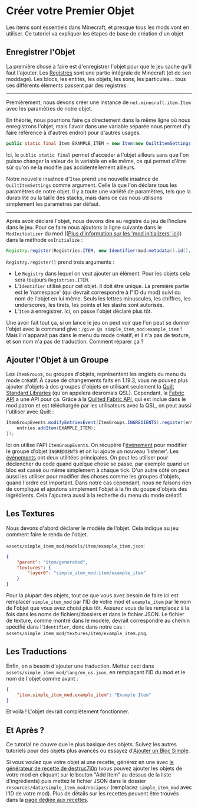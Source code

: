 # Créer votre Premier Objet

<!-- This is migrated from the old wiki and modified to match 1.20, with some additions -->

Les items sont essentiels dans Minecraft, et presque tous les mods vont en utiliser.
Ce tutoriel va expliquer les étapes de base de création d'un objet

## Enregistrer l'Objet

La première chose à faire est d'enregistrer l'objet pour que le jeu sache qu'il faut l'ajouter.
Les [Registres](../concepts/registries) sont une partie intégrale de Minecraft (et de son moddage).
Les blocs, les entités, les objets, les sons, les particules... tous ces différents éléments passent par des registres.

---

Premièrement, nous devons créer une instance de `net.minecraft.item.Item` avec les paramètres de notre objet.

En théorie, nous pourrions faire ça directement dans la même ligne où nous enregistrons l'objet,
mais l'avoir dans une variable séparée nous permet d'y faire référence à d'autres endroit pour d'autres usages.

```java
public static final Item EXAMPLE_ITEM = new Item(new QuiltItemSettings());
```

Ici, le `public static final` permet d'acceder à l'objet ailleurs sans que l'on puisse changer la valeur de la variable en elle même,
ce qui permet d'être sûr qu'on ne la modifie pas accidentellement ailleurs.

Notre nouvelle insatnce d'`Item` prend une nouvelle insatnce de `QuiltItemSettings` comme argument.
Celle là que l'on déclare tous les paramètres de notre objet.
Il y a toute une variété de paramètres, tels que la durabilité ou la taille des stacks,
mais dans ce cas nous utilisons simplement les paramètres par défaut.

---

Après avoir déclaré l'objet, nous devons dire au registre du jeu de l'inclure dans le jeu.
Pour ce faire nous ajoutons la ligne suivante dans le `ModInitializer` du mod (([Plus d'information sur les 'mod initializers' ici](../concepts/sideness#les-mod-initializers))) dans la méthode `onInitialize` :

```java
Registry.register(Registries.ITEM, new Identifier(mod.metadata().id(), "example_item"), EXAMPLE_ITEM);
```

`Registry.register()` prend trois arguments :

- Le `Registry` dans lequel on veut ajouter un élément. Pour les objets cela sera toujours `Registries.ITEM`.
- L'`Identifier` utilisé pour cet objet. Il doit être unique. La première partie est le 'namespace' (qui devrait correspondre à l"ID du mod)
  suivi du nom de l'objet en lui même. Seuls les lettres minuscules, les chiffres, les underscores, les tirets, les points et les slashs sont autorisés.
- L'`Item` à enregistrer. Ici, on passe l'objet déclaré plus tôt.

Une avoir fait tout ça, si on lance le jeu on peut voir que l'on peut se donner l'objet avec la command give : `/give @s simple_item_mod:example_item` !
Mais il n'apparait pas dans le menu du mode créatif, et il n'a pas de texture, et son nom n'a pas de traduction.
Comment réparer ça ?

## Ajouter l'Objet à un Groupe

Les `ItemGroup`s, ou groupes d'objets, représentent les onglets du menu du mode créatif.
À cause de changements faits en 1.19.3, vous ne pouvez plus ajouter d'objets à des groupes d'objets
en utilisant seulement la [Quilt Standard Libraries](../concepts/qsl-qfapi#quilt-standard-libraries)
(qu'on appelera désromais QSL). Cependant, la [Fabric API](../concepts/qsl-qfapi#fabric-api) a une API pour ça.
Grâce à la [Quilted Fabric API](../concepts/qsl-qfapi#quilted-fabric-api), qui est inclue dans le mod patron
et est téléchargée par les utilisateurs avec la QSL, on peut aussi l'utiliser avec Quilt :

```java
ItemGroupEvents.modifyEntriesEvent(ItemGroups.INGREDIENTS).register(entries -> {
	entries.addItem(EXAMPLE_ITEM);
});
```

Ici on utilise l'API `ItemGroupEvents`. On récupère l'[événement](../concepts/events)
pour modifier le groupe d'objet `INGREDIENTS` et on lui ajoute un nouveau 'listener'.
Les [événements](../concepts/events) ont deux utilitées principales.
On peut les utiliser pour déclencher du code quand quelque chose se passe, par exemple quand un bloc est cassé
ou même simplement à chaque tick.
D'un autre côté on peut aussi les utiliser pour modifier des choses comme les groupes d'objets, quand l'ordre est important.
Dans notre cas cependant, nous ne faisons rien de compliqué et ajoutons simplement l'objet à la fin du goupe d'objets des ingrédients.
Cela l'ajoutera aussi à la recherhe du menu du mode créatif.

## Les Textures

Nous devons d'abord déclarer le modèle de l'objet.
Cela indique au jeu comment faire le rendu de l'objet.

`assets/simple_item_mod/models/item/example_item.json`:

```json
{
	"parent": "item/generated",
	"textures": {
		"layer0": "simple_item_mod:item/example_item"
	}
}
```

Pour la plupart des objets, tout ce que vous avez besoin de faire ici est remplacer `simple_item_mod`
par l'ID de votre mod et `example_item` par le nom de l'objet que vous avez choisi plus tôt.
Assurez vous de les remplacez à la fois dans les noms de fichiers/dossiers et dans le fichier JSON.
Le fichier de texture, comme montré dans le modèle, devrait correspondre au chemin spécifié dans l'`Identifier`,
donc dans notre cas : `assets/simple_item_mod/textures/item/example_item.png`.

## Les Traductions

Enfin, on a besoin d'ajouter une traduction.
Mettez ceci dans `assets/simple_item_mod/lang/en_us.json`, en remplaçant l'ID du mod et le nom de l'objet comme avant :

```json
{
	"item.simple_item_mod.example_item": "Example Item"
}
```

Et voilà ! L'objet devrait complètement fonctionner.

## Et Après ?

Ce tutorial ne couvre que le plus basique des objets. Suivez les autres tutoriels pour des objets plus avancés
ou essayez d'[Ajouter un Bloc Simple](../blocks/first-block).

Si vous voulez que votre objet ai une recette, générez en une avec [le générateur de recette de destruc7i0n](https://crafting.thedestruc7i0n.ca/)
(vous pouvez ajouter les objets de votre mod en cliquant sur le bouton "Add Item" au dessus de la liste d'ingrédients)
puis mettez le fichier JSON dans le dossier `resources/data/simple_item_mod/recipes/`
(remplacez `simple_item_mod` avec l'ID de votre mod).
Plus de détails sur les recettes peuvent être trouvés dans la [page dédiée aux recettes](../data/adding-recipes).
